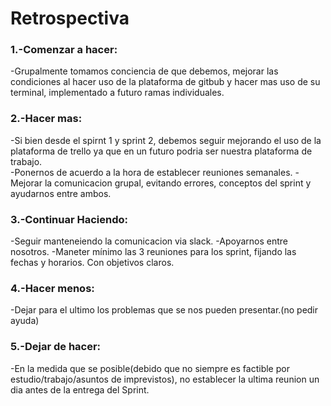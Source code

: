 <h1> Retrospectiva </h1>
<h3> 1.-Comenzar a hacer:</h3>
 -Grupalmente tomamos conciencia de que debemos, mejorar las condiciones al hacer uso de la plataforma de gitbub y hacer mas uso de su terminal, implementado a futuro ramas individuales.
<h3> 2.-Hacer mas:</h3>
 -Si bien desde el spirnt 1 y sprint 2, debemos seguir mejorando el uso de la plataforma de trello ya que en un futuro podria ser nuestra plataforma de trabajo.
 <br>
 -Ponernos de acuerdo a la hora de establecer reuniones semanales.
 -Mejorar la comunicacion grupal, evitando errores, conceptos del sprint y ayudarnos entre ambos.
<h3>3.-Continuar Haciendo:</h3>
  -Seguir manteneiendo la comunicacion via slack.
  -Apoyarnos entre nosotros.
  -Maneter mínimo las 3 reuniones para los sprint, fijando las fechas y horarios. Con objetivos claros.
<h3>4.-Hacer menos:</h3>
  -Dejar para el ultimo los problemas que se nos pueden presentar.(no pedir ayuda)
<h3>5.-Dejar de hacer:</h3>
-En la medida que se posible(debido que no siempre es factible por estudio/trabajo/asuntos de imprevistos), no establecer la ultima reunion un dia antes de la entrega del Sprint.
